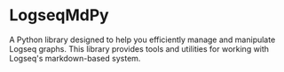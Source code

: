 # LogseqMdPy
A Python library designed to help you efficiently manage and manipulate Logseq graphs. This library provides tools and utilities for working with Logseq's markdown-based system.

